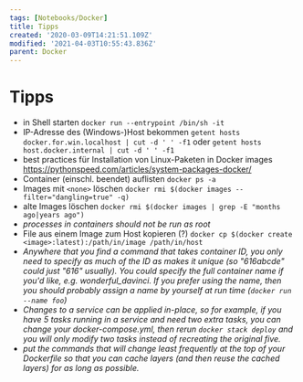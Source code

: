 ```yaml
---
tags: [Notebooks/Docker]
title: Tipps
created: '2020-03-09T14:21:51.109Z'
modified: '2021-04-03T10:55:43.836Z'
parent: Docker
---
```


# Tipps

- in Shell starten
  `docker run --entrypoint /bin/sh -it`
- IP-Adresse des (Windows-)Host bekommen
  `getent hosts docker.for.win.localhost | cut -d ' ' -f1`
  oder
  `getent hosts host.docker.internal | cut -d ' ' -f1`
- best practices für Installation von Linux-Paketen in Docker images
  https://pythonspeed.com/articles/system-packages-docker/
- Container (einschl. beendet) auflisten
  `docker ps -a`
- Images mit `<none>` löschen
  `docker rmi $(docker images --filter="dangling=true" -q)`
- alte Images löschen
  `docker rmi $(docker images | grep -E "months ago|years ago")`
- *processes in containers should not be run as root*
- File aus einem Image zum Host kopieren (?)
  `docker cp $(docker create <image>:latest):/path/in/image /path/in/host`
- *Anywhere that you find a command that takes container ID, you only need to specify as much of the ID as makes it unique (so "616abcde" could just "616" usually). You could specify the full container name if you'd like, e.g. wonderful_davinci. If you prefer using the name, then you should probably assign a name by yourself at run time (`docker run --name foo`)*
- *Changes to a service can be applied in-place, so for example, if you have 5 tasks running in a service and need two extra tasks, you can change your docker-compose.yml, then rerun `docker stack deploy` and you will only modify two tasks instead of recreating the original five.*
- *put the commands that will change least frequently at the top of your Dockerfile so that you can cache layers (and then reuse the cached layers) for as long as possible.*

